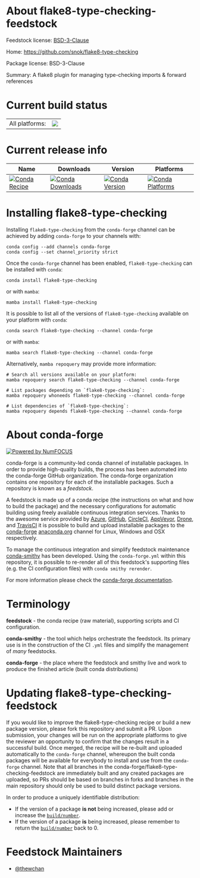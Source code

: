 About flake8-type-checking-feedstock
====================================

Feedstock license: [BSD-3-Clause](https://github.com/conda-forge/flake8-type-checking-feedstock/blob/main/LICENSE.txt)

Home: https://github.com/snok/flake8-type-checking

Package license: BSD-3-Clause

Summary: A flake8 plugin for managing type-checking imports & forward references

Current build status
====================


<table><tr><td>All platforms:</td>
    <td>
      <a href="https://dev.azure.com/conda-forge/feedstock-builds/_build/latest?definitionId=14439&branchName=main">
        <img src="https://dev.azure.com/conda-forge/feedstock-builds/_apis/build/status/flake8-type-checking-feedstock?branchName=main">
      </a>
    </td>
  </tr>
</table>

Current release info
====================

| Name | Downloads | Version | Platforms |
| --- | --- | --- | --- |
| [![Conda Recipe](https://img.shields.io/badge/recipe-flake8--type--checking-green.svg)](https://anaconda.org/conda-forge/flake8-type-checking) | [![Conda Downloads](https://img.shields.io/conda/dn/conda-forge/flake8-type-checking.svg)](https://anaconda.org/conda-forge/flake8-type-checking) | [![Conda Version](https://img.shields.io/conda/vn/conda-forge/flake8-type-checking.svg)](https://anaconda.org/conda-forge/flake8-type-checking) | [![Conda Platforms](https://img.shields.io/conda/pn/conda-forge/flake8-type-checking.svg)](https://anaconda.org/conda-forge/flake8-type-checking) |

Installing flake8-type-checking
===============================

Installing `flake8-type-checking` from the `conda-forge` channel can be achieved by adding `conda-forge` to your channels with:

```
conda config --add channels conda-forge
conda config --set channel_priority strict
```

Once the `conda-forge` channel has been enabled, `flake8-type-checking` can be installed with `conda`:

```
conda install flake8-type-checking
```

or with `mamba`:

```
mamba install flake8-type-checking
```

It is possible to list all of the versions of `flake8-type-checking` available on your platform with `conda`:

```
conda search flake8-type-checking --channel conda-forge
```

or with `mamba`:

```
mamba search flake8-type-checking --channel conda-forge
```

Alternatively, `mamba repoquery` may provide more information:

```
# Search all versions available on your platform:
mamba repoquery search flake8-type-checking --channel conda-forge

# List packages depending on `flake8-type-checking`:
mamba repoquery whoneeds flake8-type-checking --channel conda-forge

# List dependencies of `flake8-type-checking`:
mamba repoquery depends flake8-type-checking --channel conda-forge
```


About conda-forge
=================

[![Powered by
NumFOCUS](https://img.shields.io/badge/powered%20by-NumFOCUS-orange.svg?style=flat&colorA=E1523D&colorB=007D8A)](https://numfocus.org)

conda-forge is a community-led conda channel of installable packages.
In order to provide high-quality builds, the process has been automated into the
conda-forge GitHub organization. The conda-forge organization contains one repository
for each of the installable packages. Such a repository is known as a *feedstock*.

A feedstock is made up of a conda recipe (the instructions on what and how to build
the package) and the necessary configurations for automatic building using freely
available continuous integration services. Thanks to the awesome service provided by
[Azure](https://azure.microsoft.com/en-us/services/devops/), [GitHub](https://github.com/),
[CircleCI](https://circleci.com/), [AppVeyor](https://www.appveyor.com/),
[Drone](https://cloud.drone.io/welcome), and [TravisCI](https://travis-ci.com/)
it is possible to build and upload installable packages to the
[conda-forge](https://anaconda.org/conda-forge) [anaconda.org](https://anaconda.org/)
channel for Linux, Windows and OSX respectively.

To manage the continuous integration and simplify feedstock maintenance
[conda-smithy](https://github.com/conda-forge/conda-smithy) has been developed.
Using the ``conda-forge.yml`` within this repository, it is possible to re-render all of
this feedstock's supporting files (e.g. the CI configuration files) with ``conda smithy rerender``.

For more information please check the [conda-forge documentation](https://conda-forge.org/docs/).

Terminology
===========

**feedstock** - the conda recipe (raw material), supporting scripts and CI configuration.

**conda-smithy** - the tool which helps orchestrate the feedstock.
                   Its primary use is in the construction of the CI ``.yml`` files
                   and simplify the management of *many* feedstocks.

**conda-forge** - the place where the feedstock and smithy live and work to
                  produce the finished article (built conda distributions)


Updating flake8-type-checking-feedstock
=======================================

If you would like to improve the flake8-type-checking recipe or build a new
package version, please fork this repository and submit a PR. Upon submission,
your changes will be run on the appropriate platforms to give the reviewer an
opportunity to confirm that the changes result in a successful build. Once
merged, the recipe will be re-built and uploaded automatically to the
`conda-forge` channel, whereupon the built conda packages will be available for
everybody to install and use from the `conda-forge` channel.
Note that all branches in the conda-forge/flake8-type-checking-feedstock are
immediately built and any created packages are uploaded, so PRs should be based
on branches in forks and branches in the main repository should only be used to
build distinct package versions.

In order to produce a uniquely identifiable distribution:
 * If the version of a package **is not** being increased, please add or increase
   the [``build/number``](https://docs.conda.io/projects/conda-build/en/latest/resources/define-metadata.html#build-number-and-string).
 * If the version of a package **is** being increased, please remember to return
   the [``build/number``](https://docs.conda.io/projects/conda-build/en/latest/resources/define-metadata.html#build-number-and-string)
   back to 0.

Feedstock Maintainers
=====================

* [@thewchan](https://github.com/thewchan/)

